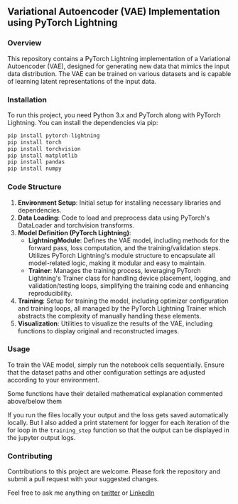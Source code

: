 ## Variational Autoencoder (VAE) Implementation using PyTorch Lightning

### Overview
This repository contains a PyTorch Lightning implementation of a Variational Autoencoder (VAE), designed for generating new data that mimics the input data distribution. The VAE can be trained on various datasets and is capable of learning latent representations of the input data.

### Installation
To run this project, you need Python 3.x and PyTorch along with PyTorch Lightning. You can install the dependencies via pip:
```python
pip install pytorch-lightning
pip install torch
pip install torchvision
pip install matplotlib
pip install pandas
pip install numpy
```

### Code Structure
1. **Environment Setup**: Initial setup for installing necessary libraries and dependencies.
2. **Data Loading**: Code to load and preprocess data using PyTorch's DataLoader and torchvision transforms.
3. **Model Definition (PyTorch Lightning)**:
   - **LightningModule**: Defines the VAE model, including methods for the forward pass, loss computation, and the training/validation steps. Utilizes PyTorch Lightning's module structure to encapsulate all model-related logic, making it modular and easy to maintain.
   - **Trainer**: Manages the training process, leveraging PyTorch Lightning's Trainer class for handling device placement, logging, and validation/testing loops, simplifying the training code and enhancing reproducibility.
4. **Training**: Setup for training the model, including optimizer configuration and training loops, all managed by the PyTorch Lightning Trainer which abstracts the complexity of manually handling these elements.
5. **Visualization**: Utilities to visualize the results of the VAE, including functions to display original and reconstructed images.

### Usage
To train the VAE model, simply run the notebook cells sequentially. Ensure that the dataset paths and other configuration settings are adjusted according to your environment.

Some functions have their detailed mathematical explanation commented above/below them

If you run the files locally your output and the loss gets saved automatically locally. But I also added a print statement for logger for each iteration of the for loop in the `training_step` function so that the output can be displayed in the jupyter output logs.


### Contributing
Contributions to this project are welcome. Please fork the repository and submit a pull request with your suggested changes.


Feel free to ask me anything on [twitter](https://x.com/parthshr370) or [LinkedIn](https://www.linkedin.com/in/parthshr370/)
